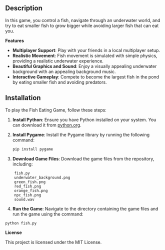 
## Description

In this game, you control a fish, navigate through an underwater world, and try to eat smaller fish to grow bigger while avoiding larger fish that can eat you.

**Features**

- **Multiplayer Support**: Play with your friends in a local multiplayer setup.
- **Realistic Movement**: Fish movement is simulated with simple physics, providing a realistic underwater experience.
- **Beautiful Graphics and Sound**: Enjoy a visually appealing underwater background with an appealing background music.
- **Interactive Gameplay**: Compete to become the largest fish in the pond by eating smaller fish and avoiding predators.

## Installation

To play the Fish Eating Game, follow these steps:

1. **Install Python**: Ensure you have Python installed on your system. You can download it from [python.org](https://www.python.org/).

2. **Install Pygame**: Install the Pygame library by running the following command:
   ```bash
   pip install pygame

3. **Download Game Files**: Download the game files from the repository, including:
```
    fish.py
    underwater_background.png
    green_fish.png
    red_fish.png
    orange_fish.png
    npc_fish.png
    sound.wav
```

4. **Run the Game**: Navigate to the directory containing the game files and run the game using the command:
  ```
  python fish.py
  ```
**License**

This project is licensed under the MIT License.
